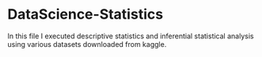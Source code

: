 # DataScience-Statistics
In this file I executed  descriptive statistics and inferential statistical analysis using various datasets downloaded from kaggle.
